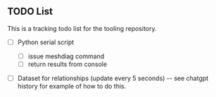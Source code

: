 ## TODO List

This is a tracking todo list for the tooling repository.

- [ ] Python serial script
	- [ ] issue meshdiag command
	- [ ] return results from console
- [ ] Dataset for relationships (update every 5 seconds) -- see
 chatgpt history for example of how to do this.
 
